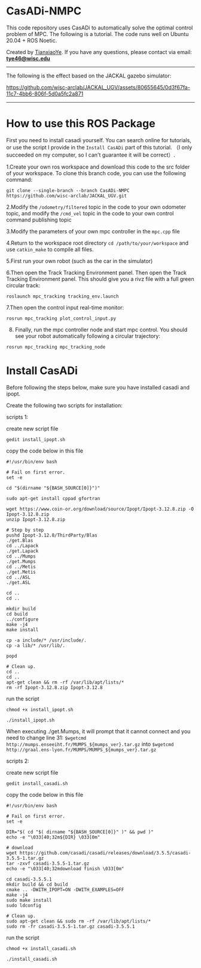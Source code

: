 # CasADi-NMPC
This code repository uses CasADi to automatically solve the optimal control problem of MPC. The following is a tutorial. The code runs well on Ubuntu 20.04 + ROS Noetic.

Created by [TianxiaoYe](https://github.com/fuwafuwaboom). If you have any questions, please contact via email: **tye46@wisc.edu**
***

The following is the effect based on the JACKAL gazebo simulator: 

https://github.com/wisc-arclab/JACKAL_UGV/assets/80655645/0d3f67fa-11c7-4bb6-806f-5d0a5fc2a871


***


# How to use this ROS Package
First you need to install casadi yourself. You can search online for tutorials, or use the script I provide in the `Install CasADi` part of this tutorial. （I only succeeded on my computer, so I can't guarantee it will be correct）.

1.Create your own ros workspace and download this code to the src folder of your workspace. To clone this branch code, you can use the following command:

```
git clone --single-branch --branch CasADi-NMPC https://github.com/wisc-arclab/JACKAL_UGV.git
```

2.Modify the `/odometry/filtered` topic in the code to your own odometer topic, and modify the `/cmd_vel` topic in the code to your own control command publishing topic

3.Modify the parameters of your own mpc controller in the `mpc.cpp` file

4.Return to the workspace root directory `cd /path/to/your/workspace` and use `catkin_make` to compile all files.

5.First run your own robot (such as the car in the simulator)

6.Then open the Track Tracking Environment panel. Then open the Track Tracking Environment panel. This should give you a rivz file with a full green circular track:

```
roslaunch mpc_tracking tracking_env.launch
```

7.Then open the control input real-time monitor:

```
rosrun mpc_tracking plot_control_input.py
```

8. Finally, run the mpc controller node and start mpc control. You should see your robot automatically following a circular trajectory:

```
rosrun mpc_tracking mpc_tracking_node
```

# Install CasADi
Before following the steps below, make sure you have installed casadi and ipopt.

Create the following two scripts for installation:

scripts 1:

create new script file

```
gedit install_ipopt.sh
```

copy the code below in this file

```
#!/usr/bin/env bash
 
# Fail on first error.
set -e
 
cd "$(dirname "${BASH_SOURCE[0]}")"
 
sudo apt-get install cppad gfortran 
 
wget https://www.coin-or.org/download/source/Ipopt/Ipopt-3.12.8.zip -O Ipopt-3.12.8.zip
unzip Ipopt-3.12.8.zip
 
# Step by step   
pushd Ipopt-3.12.8/ThirdParty/Blas
./get.Blas    
cd ../Lapack
./get.Lapack  
cd ../Mumps  
./get.Mumps  
cd ../Metis  
./get.Metis
cd ../ASL
./get.ASL
 
cd ..
cd ..
 
mkdir build  
cd build  
../configure  
make -j4  
make install  
 
cp -a include/* /usr/include/.  
cp -a lib/* /usr/lib/. 
 
popd
 
# Clean up.
cd ..
cd ..
apt-get clean && rm -rf /var/lib/apt/lists/*
rm -rf Ipopt-3.12.8.zip Ipopt-3.12.8
```

run the script

```
chmod +x install_ipopt.sh
```

```
./install_ipopt.sh
```

When executing ./get.Mumps, it will prompt that it cannot connect and you need to change line 31: `$wgetcmd http://mumps.enseeiht.fr/MUMPS_${mumps_ver}.tar.gz` into `$wgetcmd http://graal.ens-lyon.fr/MUMPS/MUMPS_${mumps_ver}.tar.gz`


scripts 2:

create new script file

```
gedit install_casadi.sh
```

copy the code below in this file

```
#!/usr/bin/env bash
 
# Fail on first error.
set -e
 
DIR="$( cd "$( dirname "${BASH_SOURCE[0]}" )" && pwd )"
echo -e "\033[40;32m${DIR} \033[0m"
 
# download
wget https://github.com/casadi/casadi/releases/download/3.5.5/casadi-3.5.5-1.tar.gz
tar -zxvf casadi-3.5.5-1.tar.gz
echo -e "\033[40;32mdownload finish \033[0m"
 
cd casadi-3.5.5.1
mkdir build && cd build
cmake .. -DWITH_IPOPT=ON -DWITH_EXAMPLES=OFF
make -j4
sudo make install
sudo ldconfig
 
# Clean up.
sudo apt-get clean && sudo rm -rf /var/lib/apt/lists/*
sudo rm -fr casadi-3.5.5-1.tar.gz casadi-3.5.5.1
```

run the script

```
chmod +x install_casadi.sh
```

```
./install_casadi.sh
```
